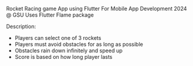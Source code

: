 Rocket Racing game App using Flutter
For Mobile App Development 2024 @ GSU
Uses Flutter Flame package

Description:
- Players can select one of 3 rockets
- Players must avoid obstacles for as long as possible
- Obstacles rain down infinitely and speed up
- Score is based on how long player lasts
